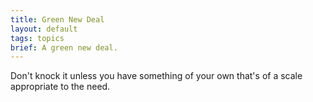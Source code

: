 ```yaml
---
title: Green New Deal
layout: default
tags: topics
brief: A green new deal.
---
```


Don't knock it unless you have something of your own that's of a scale appropriate to the need.
